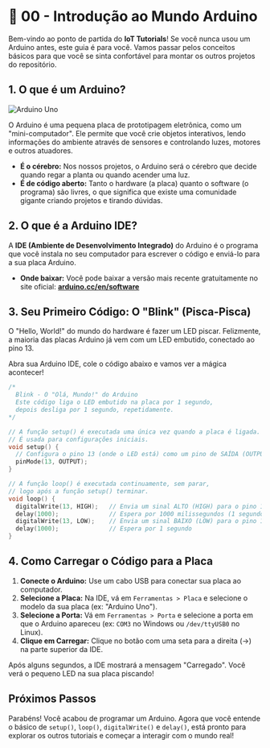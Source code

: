 # 🚀 00 - Introdução ao Mundo Arduino

Bem-vindo ao ponto de partida do **IoT Tutorials**! Se você nunca usou um Arduino antes, este guia é para você. Vamos passar pelos conceitos básicos para que você se sinta confortável para montar os outros projetos do repositório.

## 1. O que é um Arduino?

![Arduino Uno](https://storage.googleapis.com/stateless-media-prod-328/media/2023/06/f0e3479a-arduino-uno-r3.png)

O Arduino é uma pequena placa de prototipagem eletrônica, como um "mini-computador". Ele permite que você crie objetos interativos, lendo informações do ambiente através de sensores e controlando luzes, motores e outros atuadores.

- **É o cérebro:** Nos nossos projetos, o Arduino será o cérebro que decide quando regar a planta ou quando acender uma luz.
- **É de código aberto:** Tanto o hardware (a placa) quanto o software (o programa) são livres, o que significa que existe uma comunidade gigante criando projetos e tirando dúvidas.

## 2. O que é a Arduino IDE?

A **IDE (Ambiente de Desenvolvimento Integrado)** do Arduino é o programa que você instala no seu computador para escrever o código e enviá-lo para a sua placa Arduino.

- **Onde baixar:** Você pode baixar a versão mais recente gratuitamente no site oficial: **[arduino.cc/en/software](https://www.arduino.cc/en/software)**

## 3. Seu Primeiro Código: O "Blink" (Pisca-Pisca)

O "Hello, World!" do mundo do hardware é fazer um LED piscar. Felizmente, a maioria das placas Arduino já vem com um LED embutido, conectado ao pino 13.

Abra sua Arduino IDE, cole o código abaixo e vamos ver a mágica acontecer!

```cpp
/*
  Blink - O "Olá, Mundo!" do Arduino
  Este código liga o LED embutido na placa por 1 segundo,
  depois desliga por 1 segundo, repetidamente.
*/

// A função setup() é executada uma única vez quando a placa é ligada.
// É usada para configurações iniciais.
void setup() {
  // Configura o pino 13 (onde o LED está) como um pino de SAÍDA (OUTPUT).
  pinMode(13, OUTPUT);
}

// A função loop() é executada continuamente, sem parar,
// logo após a função setup() terminar.
void loop() {
  digitalWrite(13, HIGH);   // Envia um sinal ALTO (HIGH) para o pino 13 (liga o LED)
  delay(1000);              // Espera por 1000 milissegundos (1 segundo)
  digitalWrite(13, LOW);    // Envia um sinal BAIXO (LOW) para o pino 13 (desliga o LED)
  delay(1000);              // Espera por 1 segundo
}
```

## 4. Como Carregar o Código para a Placa

1.  **Conecte o Arduino:** Use um cabo USB para conectar sua placa ao computador.
2.  **Selecione a Placa:** Na IDE, vá em `Ferramentas > Placa` e selecione o modelo da sua placa (ex: "Arduino Uno").
3.  **Selecione a Porta:** Vá em `Ferramentas > Porta` e selecione a porta em que o Arduino apareceu (ex: `COM3` no Windows ou `/dev/ttyUSB0` no Linux).
4.  **Clique em Carregar:** Clique no botão com uma seta para a direita (→) na parte superior da IDE.

Após alguns segundos, a IDE mostrará a mensagem "Carregado". Você verá o pequeno LED na sua placa piscando!

## Próximos Passos

Parabéns! Você acabou de programar um Arduino. Agora que você entende o básico de `setup()`, `loop()`, `digitalWrite()` e `delay()`, está pronto para explorar os outros tutoriais e começar a interagir com o mundo real!
